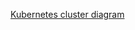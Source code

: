 [Kubernetes cluster diagram](https://drive.google.com/file/d/1czSRgP71Ghn641k6DLxI409nbouKvazZ/view?usp=sharing)